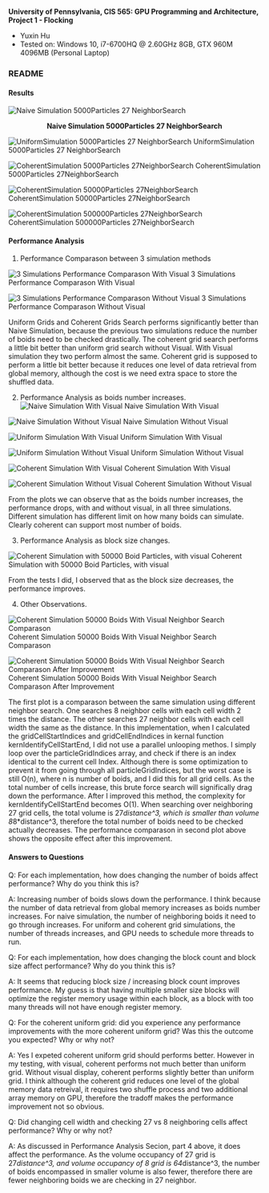 **University of Pennsylvania, CIS 565: GPU Programming and Architecture,
Project 1 - Flocking**

* Yuxin Hu
* Tested on: Windows 10, i7-6700HQ @ 2.60GHz 8GB, GTX 960M 4096MB (Personal Laptop)

### README
#### Results
![Naive Simulation 5000Particles 27 NeighborSearch](/images/Naive5000neighbor27.gif)
<p align="center"><b>Naive Simulation 5000Particles 27 NeighborSearch</b></p>
                             

![UniformSimulation 5000Particles 27 NeighborSearch](/images/Uniform5000neighbor27.gif)
                             UniformSimulation 5000Particles 27 NeighborSearch

![CoherentSimulation 5000Particles 27NeighborSearch](/images/Coherent5000neighbor27.gif)
                             CoherentSimulation 5000Particles 27NeighborSearch

![CoherentSimulation 50000Particles 27NeighborSearch](/images/Coherent50000neighbor27.gif)
                             CoherentSimulation 50000Particles 27NeighborSearch

![CoherentSimulation 500000Particles 27NeighborSearch](/images/Coherent500000neighbor27.gif)
                             CoherentSimulation 500000Particles 27NeighborSearch

#### Performance Analysis
1. Performance Comparason between 3 simulation methods

![3 Simulations Performance Comparason With Visual](/images/PerformAnalysis3MethodsVisual.PNG)
3 Simulations Performance Comparason With Visual

![3 Simulations Performance Comparason Without Visual](/images/PerfomAnalysis3MethodsNoVisual.PNG)
3 Simulations Performance Comparason Without Visual

Uniform Grids and Coherent Grids Search performs significantly better than Naive Simulation, because the previous two simulations reduce the number of boids need to be checked drastically. The coherent grid search performs a little bit better than uniform grid search without Visual. With Visual simulation they two perform almost the same. Coherent grid is supposed to perform a little bit better because it reduces one level of data retrieval from global memory, although the cost is we need extra space to store the shuffled data.

2. Performance Analysis as boids number increases.
![Naive Simulation With Visual](/images/PerformAnalysisNaiveParticleNumberChangeVisual.PNG)
Naive Simulation With Visual

![Naive Simulation Without Visual](/images/PerformAnalysisNaiveParticleNumberChangeNoVisual.PNG)
Naive Simulation Without Visual

![Uniform Simulation With Visual](/images/PerformAnalysisUniformParticleNumberChangeVisual.PNG)
Uniform Simulation With Visual

![Uniform Simulation Without Visual](images/PerformAnalysisUniformParticleNumberChangeNoVisual.PNG)
Uniform Simulation Without Visual

![Coherent Simulation With Visual](/images/PerformAnalysisCoherentParticleNumberChangeVisual.PNG)
Coherent Simulation With Visual

![Coherent Simulation Without Visual](/images/PerformAnalysisCoherentParticleNumberChangeNoVisual.PNG)
Coherent Simulation Without Visual

From the plots we can observe that as the boids number increases, the performance drops, with and without visual, in all three simulations. Different simulation has different limit on how many boids can simulate. Clearly coherent can support most number of boids.

3. Performance Analysis as block size changes.

![Coherent Simulation with 50000 Boid Particles, with visual](/images/PerformAnalysisBlockSizeChange.PNG)
Coherent Simulation with 50000 Boid Particles, with visual

From the tests I did, I observed that as the block size decreases, the performance improves.

4. Other Observations.

![Coherent Simulation 50000 Boids With Visual Neighbor Search Comparason](/images/PerformAnalysisNeighborSearch.PNG)
Coherent Simulation 50000 Boids With Visual Neighbor Search Comparason

![Coherent Simulation 50000 Boids With Visual Neighbor Search Comparason After Improvement](/images/PerformAnalysisNeighborSearchImproved.PNG)
Coherent Simulation 50000 Boids With Visual Neighbor Search Comparason After Improvement

The first plot is a comparason between the same simulation using different neighbor search. One searches 8 neighbor cells with each cell width 2 times the distance. The other searches 27 neighbor cells with each cell width the same as the distance. In this implementation, when I calculated the gridCellStartIndices and gridCellEndIndices in kernal function kernIdentifyCellStartEnd, I did not use a parallel unlooping methos. I simply loop over the particleGridIndices array, and check if there is an index identical to the current cell Index. Although there is some optimization to prevent it from going through all particleGridIndices, but the worst case is still O(n), where n is number of boids, and I did this for all grid cells. As the total number of cells increase, this brute force search will significally drag down the performance. After I improved this method, the complexity for kernIdentifyCellStartEnd becomes O(1). When searching over neighboring 27 grid cells, the total volume is 27*distance^3, which is smaller than volume 8*8*distance^3, therefore the total number of boids need to be checked actually decreases. The performance comparason in second plot above shows the opposite effect after this improvement.

#### Answers to Questions
Q: For each implementation, how does changing the number of boids affect performance? Why do you think this is?

A: Increasing number of boids slows down the performance. I think because the number of data retrieval from global memory increases as boids number increases. For naive simulation, the number of neighboring boids it need to go through increases. For uniform and coherent grid simulations, the number of threads increases, and GPU needs to schedule more threads to run.

Q: For each implementation, how does changing the block count and block size affect performance? Why do you think this is?

A: It seems that reducing block size / increasing block count improves performance. My guess is that having multiple smaller size blocks will optimize the register memory usage within each block, as a block with too many threads will not have enough register memory.

Q: For the coherent uniform grid: did you experience any performance improvements with the more coherent uniform grid? Was this the outcome you expected? Why or why not?

A: Yes I expeted coherent uniform grid should performs better. However in my testing, with visual, coherent performs not much better than uniform grid. Without visual display, coherent performs slightly better than uniform grid. I think although the coherent grid reduces one level of the global memory data retreival, it requires two shuffle process and two additional array memory on GPU, therefore the tradoff makes the performance improvement not so obvious.

Q: Did changing cell width and checking 27 vs 8 neighboring cells affect performance? Why or why not?

A: As discussed in Performance Analysis Secion, part 4 above, it does affect the performance. As the volume occupancy of 27 grid is 27*distance^3, and volume occupancy of 8 grid is 64*distance^3, the number of boids encompassed in smaller volume is also fewer, therefore there are fewer neighboring boids we are checking in 27 neighbor.